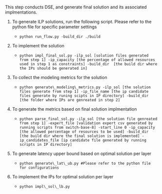This step conducts DSE, and generate final solution and its associated implmentations.

1. To generate ILP solutions, run the following script. Please refer to the python file for specific parameter settings
    * `python run_flow.py -build_dir ./build`
2. To implement the solution
    * `python impl_final_sol.py -ilp_sol [solution files generated from step 1] -ip_capacity [the percentage of allowed resources used in step 1 as constraints] -build_dir  [the build dir where the IPs should be generated in]`
4. To collect the modeling metrics for the solution
    * `python generate\_modeling\_metrics.py -ilp_sol [the solution files generate from step 1] -ip_file_name [the ip candidate files generate by runing scipts in IP directory] -build_dir [the folder where IPs are genreated in step 2]`

5. To generate the metrics based on final solution implmentation
    * `python parse_final_sol.py -ilp_sol [the solution file genreated from step 1] -expert_file [validation expert csv generated by running scripts from switch-base-8] -start_line 0 -ip_capacity [the allowed percentage of resources to be used] -build_dir  [the build dir where the final solution is implemented] -ip_candidates_file [ip candidate file generated by running scripts in IP directory]`

6. To generate latency upper bound based on optimal solution per layer
   * `python generate\_lat\_ub.py #Please refer to the python file for configurations`
7. To implement the IPs for optimal solution per layer
   * `python impl\_sol\_lb.py`


